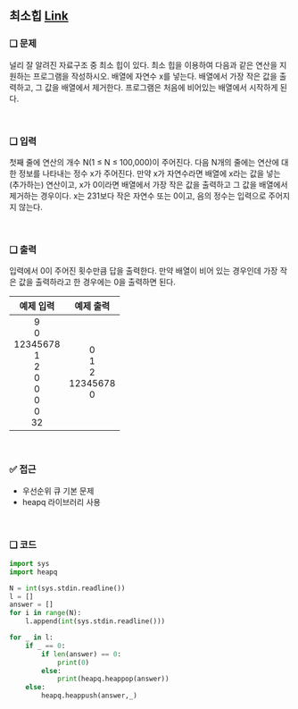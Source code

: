 ## 최소힙 [Link](https://www.acmicpc.net/problem/1927)

### ❑ 문제
널리 잘 알려진 자료구조 중 최소 힙이 있다. 최소 힙을 이용하여 다음과 같은 연산을 지원하는 프로그램을 작성하시오.
배열에 자연수 x를 넣는다.
배열에서 가장 작은 값을 출력하고, 그 값을 배열에서 제거한다.
프로그램은 처음에 비어있는 배열에서 시작하게 된다.

<br>

### ❑ 입력
첫째 줄에 연산의 개수 N(1 ≤ N ≤ 100,000)이 주어진다. 다음 N개의 줄에는 연산에 대한 정보를 나타내는 정수 x가 주어진다. 만약 x가 자연수라면 배열에 x라는 값을 넣는(추가하는) 연산이고, x가 0이라면 배열에서 가장 작은 값을 출력하고 그 값을 배열에서 제거하는 경우이다. x는 231보다 작은 자연수 또는 0이고, 음의 정수는 입력으로 주어지지 않는다.

<br>

### ❑ 출력
입력에서 0이 주어진 횟수만큼 답을 출력한다. 만약 배열이 비어 있는 경우인데 가장 작은 값을 출력하라고 한 경우에는 0을 출력하면 된다.

  

| 예제 입력 | 예제 출력 |
|:-----------------:|:------------:|
|9<br>0<br>12345678<br>1<br>2<br>0<br>0<br>0<br>0<br>32|0<br>1<br>2<br>12345678<br>0|

<br>

### ✅ 접근
- 우선순위 큐 기본 문제
- heapq 라이브러리 사용

<br>

### ❑ 코드
```python
import sys
import heapq

N = int(sys.stdin.readline())
l = []
answer = []
for i in range(N):
    l.append(int(sys.stdin.readline()))

for _ in l:
    if _ == 0:
        if len(answer) == 0:
            print(0)
        else:
            print(heapq.heappop(answer))
    else:
        heapq.heappush(answer,_)
```